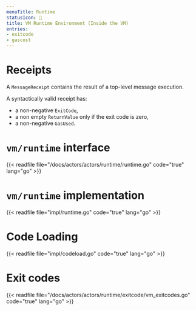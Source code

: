```yaml
---
menuTitle: Runtime
statusIcon: 🔁
title: VM Runtime Environment (Inside the VM)
entries:
- exitcode
- gascost
---
```


# Receipts

A `MessageReceipt` contains the result of a top-level message execution.

A syntactically valid receipt has:

- a non-negative `ExitCode`,
- a non empty `ReturnValue` only if the exit code is zero,
- a non-negative `GasUsed`.

# `vm/runtime` interface

{{< readfile file="/docs/actors/actors/runtime/runtime.go" code="true" lang="go" >}}

# `vm/runtime` implementation

{{< readfile file="impl/runtime.go" code="true" lang="go" >}}

# Code Loading

{{< readfile file="impl/codeload.go" code="true" lang="go" >}}

# Exit codes

{{< readfile file="/docs/actors/actors/runtime/exitcode/vm_exitcodes.go" code="true" lang="go" >}}
